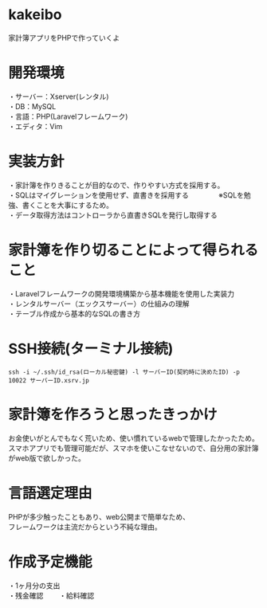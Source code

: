 # kakeibo
家計簿アプリをPHPで作っていくよ

# 開発環境  
・サーバー：Xserver(レンタル)  
・DB：MySQL  
・言語：PHP(Laravelフレームワーク)  
・エディタ：Vim

# 実装方針
・家計簿を作りきることが目的なので、作りやすい方式を採用する。  
・SQLはマイグレーションを使用せず、直書きを採用する　　
　　※SQLを勉強、書くことを大事にするため。  
・データ取得方法はコントローラから直書きSQLを発行し取得する

# 家計簿を作り切ることによって得られること  
・Laravelフレームワークの開発環境構築から基本機能を使用した実装力  
・レンタルサーバー（エックスサーバー）の仕組みの理解  
・テーブル作成から基本的なSQLの書き方  

# SSH接続(ターミナル接続)  
```ssh -i ~/.ssh/id_rsa(ローカル秘密鍵) -l サーバーID(契約時に決めたID) -p 10022 サーバーID.xsrv.jp ```

# 家計簿を作ろうと思ったきっかけ  
お金使いがとんでもなく荒いため、使い慣れているwebで管理したかったため。
スマホアプリでも管理可能だが、スマホを使いこなせないので、自分用の家計簿がweb版で欲しかった。

# 言語選定理由  
PHPが多少触ったこともあり、web公開まで簡単なため、  
フレームワークは主流だからという不純な理由。

# 作成予定機能  
・1ヶ月分の支出  
・残金確認　　
・給料確認
